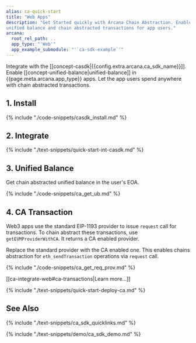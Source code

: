 ```yaml
---
alias: ca-quick-start
title: "Web Apps"
description: "Get Started quickly with Arcana Chain Abstraction. Enable 
unified balance and chain abstracted transactions for app users."
arcana:
  root_rel_path: ..
  app_type: "'Web'"
  app_example_submodule: "'`ca-sdk-example`'"
---
```


Integrate with the [[concept-casdk|{{config.extra.arcana.ca_sdk_name}}]].
Enable [[concept-unified-balance|unified-balance]] in {{page.meta.arcana.app_type}}
apps. Let the app users spend anywhere with chain abstracted transactions.

## 1. Install

{% include "./code-snippets/casdk_install.md" %}

## 2. Integrate

{% include "./text-snippets/quick-start-int-casdk.md" %}

## 3. Unified Balance

Get chain abstracted unified balance in the user's EOA.

{% include "./code-snippets/ca_get_ub.md" %}

## 4. CA Transaction

Web3 apps use the standard EIP-1193 provider to issue `request` 
call for transactions. To chain abstract these transactions, 
use `getEVMProviderWithCA`. It returns a CA enabled provider.

Replace the standard provider with the CA enabled one. This
enables chains abstraction for `eth_sendTransaction` operations via
`request` call.

{% include "./code-snippets/ca_get_req_prov.md" %}

[[ca-integrate-web#ca-transactions|Learn more...]]

{% include "./text-snippets/quick-start-deploy-ca.md" %}

## See Also

{% include "./text-snippets/ca_sdk_quicklinks.md" %}

{% include "./text-snippets/demo/ca_sdk_demo.md" %}

